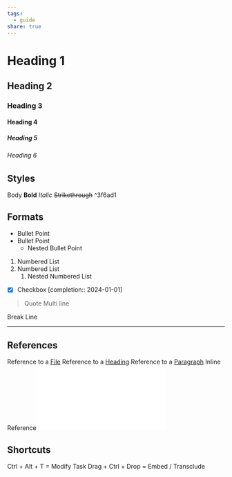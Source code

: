 ```yaml
---
tags:
  - guide
share: true
---
```


# Heading 1
## Heading 2
### Heading 3
#### Heading 4
##### Heading 5
###### Heading 6

## Styles

Body
**Bold**
_Italic_
~~Strikethrough~~ ^3f6ad1

## Formats

- Bullet Point
- Bullet Point
	- Nested Bullet Point
1. Numbered List
2. Numbered List
	1. Nested Numbered List
- [x] Checkbox  [completion:: 2024-01-01]
>Quote
>Multi line

Break Line
___

## References

Reference to a [File](Guide%20Obsidian.md)
Reference to a [Heading](Guide%20Obsidian.md#heading-1)
Reference to a [Paragraph](Guide%20Obsidian.md#3f6ad1)
Inline Reference![Configs/Guides/Guide Obsidian > Styles](Guide%20Obsidian.md#styles)
## Shortcuts

Ctrl + Alt + T = Modify Task
Drag + Ctrl + Drop = Embed /  Transclude
